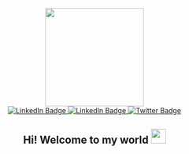 <div id="header" align="center">
  <img src="https://i.pinimg.com/originals/7e/b2/18/7eb21853fe08468a4e727834620b3183.gif" width="200"/>
  <div id="badges">
    <a href="https://www.linkedin.com/in/khanh-leee">
      <img src="https://img.shields.io/badge/LinkedIn-blue?style=for-the-badge&logo=linkedin&logoColor=white" alt="LinkedIn Badge"/>
    </a>
    <a href="https://www.instagram.com/__kaslee__/">
      <img src="https://img.shields.io/badge/Instagram-rgb(234,0,135)?style=for-the-badge&logo=linkedin&logoColor=white" alt="LinkedIn Badge"/>
    </a>
    <a href="https://www.facebook.com/khanhlee.kas/">
      <img src="https://img.shields.io/badge/Facebook-rgb(15,147,243)?style=for-the-badge&logo=facebook&logoColor=white" alt="Twitter Badge"/>
    </a>
  </div>
  <h2>
  Hi! Welcome to my world
    <img src="https://media.giphy.com/media/hvRJCLFzcasrR4ia7z/giphy.gif" width="30px"/>
  </h1>
</div>



